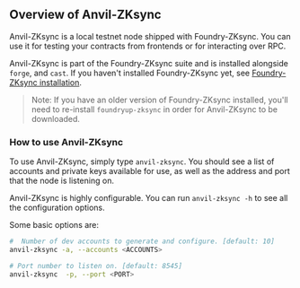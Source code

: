
## Overview of Anvil-ZKsync

Anvil-ZKsync is a local testnet node shipped with Foundry-ZKsync. You can use it for testing your contracts from frontends or for interacting over RPC.

Anvil-ZKsync is part of the Foundry-ZKsync suite and is installed alongside `forge`, and `cast`. If you haven't installed Foundry-ZKsync yet, see [Foundry-ZKsync installation](../getting-started/installation.md). 

> Note: If you have an older version of Foundry-ZKsync installed, you'll need to re-install `foundryup-zksync` in order for Anvil-ZKsync to be downloaded.

### How to use Anvil-ZKsync

To use Anvil-ZKsync, simply type `anvil-zksync`. You should see a list of accounts and private keys available for use, as well as the address and port that the node is listening on.

Anvil-ZKsync is highly configurable. You can run `anvil-zksync -h` to see all the configuration options.

Some basic options are:

```bash
#  Number of dev accounts to generate and configure. [default: 10]
anvil-zksync -a, --accounts <ACCOUNTS>

# Port number to listen on. [default: 8545]
anvil-zksync  -p, --port <PORT>
```
